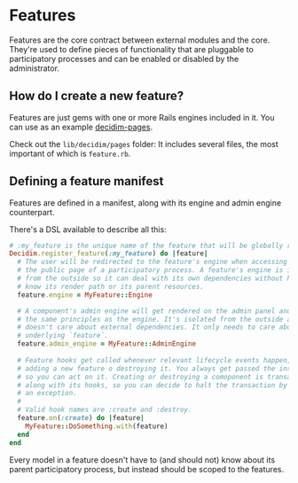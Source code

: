 # Features

Features are the core contract between external modules and the core. They're used to define pieces of functionality that are pluggable to participatory processes and can be enabled or disabled by the administrator.

## How do I create a new feature?

Features are just gems with one or more Rails engines included in it. You can use as an example [decidim-pages](https://github.com/decidim/decidim/tree/master/decidim-pages).

Check out the `lib/decidim/pages` folder: It includes several files, the most important of which is `feature.rb`.

## Defining a feature manifest

Features are defined in a manifest, along with its engine and admin engine counterpart.

There's a DSL available to describe all this:

```ruby
# :my_feature is the unique name of the feature that will be globally registered.
Decidim.register_feature(:my_feature) do |feature|
  # The user will be redirected to the feature's engine when accessing it through
  # the public page of a participatory process. A feature's engine is isolated 
  # from the outside so it can deal with its own dependencies without having to 
  # know its render path or its parent resources.
  feature.engine = MyFeature::Engine

  # A component's admin engine will get rendered on the admin panel and follows
  # the same principles as the engine. It's isolated from the outside and 
  # doesn't care about external dependencies. It only needs to care about its
  # underlying `feature`.
  feature.admin_engine = MyFeature::AdminEngine
    
  # Feature hooks get called whenever relevant lifecycle events happen, like
  # adding a new feature o destroying it. You always get passed the instance
  # so you can act on it. Creating or destroying a comoponent is transactional
  # along with its hooks, so you can decide to halt the transaction by raising
  # an exception.
  #
  # Valid hook names are :create and :destroy.
  feature.on(:create) do |feature|
    MyFeature::DoSomething.with(feature)
  end
end
```

Every model in a feature doesn't have to (and should not) know about its parent participatory process, but instead should be scoped to the features. 
